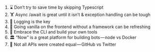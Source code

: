 1. ⌛ Don’t try to save time by skipping Typescript
2. 🏋 Async /await is great until it isn’t & exception handling can be tough
3. 🔑 Logging is the key
4. 🎉 Going vanilla on the frontend without a framework can be refreshing
5. 🤗 Embrace the CLI and build your own tools
6. 🏛️ “Now” is a great platform for building bots — node vs Docker
7. 🥊 Not all APIs were created equal — GitHub vs Twitter
